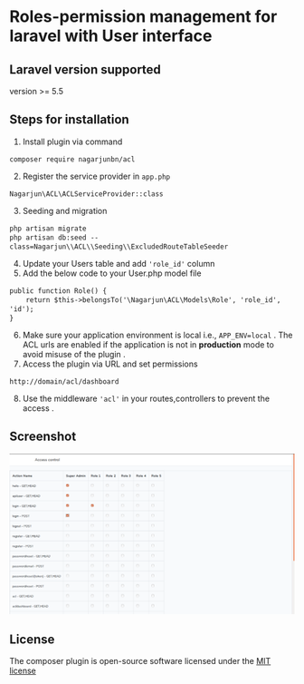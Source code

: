 # Roles-permission management for laravel with User interface

## Laravel version supported
version >= 5.5 

## Steps for installation
1. Install plugin via command 
```
composer require nagarjunbn/acl
```
2.  Register the service provider in ```app.php```
```
Nagarjun\ACL\ACLServiceProvider::class
```
3. Seeding and migration 

```
php artisan migrate
php artisan db:seed --class=Nagarjun\\ACL\\Seeding\\ExcludedRouteTableSeeder
```
4. Update your Users table and add ```'role_id'``` column 
5. Add the below code to your User.php model file
```
public function Role() {
    return $this->belongsTo('\Nagarjun\ACL\Models\Role', 'role_id', 'id');
}
``` 
6. Make sure your application environment is local i.e., ```APP_ENV=local``` . The ACL urls are enabled if the application is not in **production** mode to avoid misuse of the plugin . 
7. Access the plugin via URL and set permissions
```
http://domain/acl/dashboard
```
8. Use the middleware ```'acl'``` in your routes,controllers to prevent the access .

## Screenshot
![alt text](https://raw.githubusercontent.com/nagarjunbn/acl/master/screenshot/img1.png)

## License
The composer plugin is open-source software licensed under the [MIT license](https://opensource.org/licenses/MIT)	
